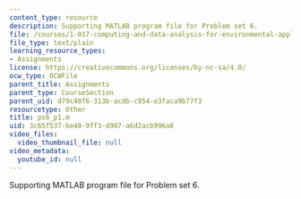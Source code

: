 ```yaml
---
content_type: resource
description: Supporting MATLAB program file for Problem set 6.
file: /courses/1-017-computing-and-data-analysis-for-environmental-applications-fall-2003/3c65f537be489ff3d907a6d2acb996a8_ps6_p1.m
file_type: text/plain
learning_resource_types:
- Assignments
license: https://creativecommons.org/licenses/by-nc-sa/4.0/
ocw_type: OCWFile
parent_title: Assignments
parent_type: CourseSection
parent_uid: d79c48f6-313b-acdb-c954-e3faca9b77f3
resourcetype: Other
title: ps6_p1.m
uid: 3c65f537-be48-9ff3-d907-a6d2acb996a8
video_files:
  video_thumbnail_file: null
video_metadata:
  youtube_id: null
---
```

Supporting MATLAB program file for Problem set 6.